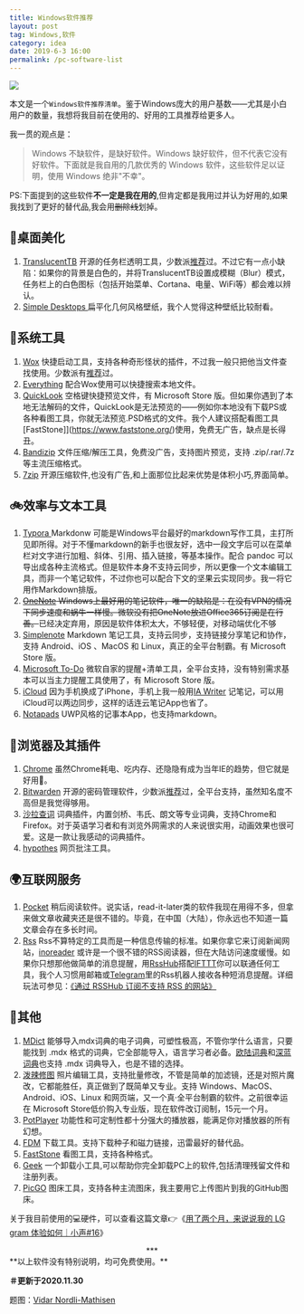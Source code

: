 ```yaml
---
title: Windows软件推荐
layout: post
tag: Windows,软件
category: idea
date: 2019-6-3 16:00
permalink: /pc-software-list
---
```


![](https://i.loli.net/2019/06/04/5cf659daebc8d54672.jpg)

本文是一个`Windows软件推荐清单`。鉴于Windows庞大的用户基数——尤其是小白用户的数量，我想将我目前在使用的、好用的工具推荐给更多人。

我一贯的观点是：

> Windows 不缺软件，是缺好软件。Windows 缺好软件，但不代表它没有好软件。下面就是我自用的几款优秀的 Windows 软件，这些软件足以证明，使用 Windows 绝非"不幸"。

PS:下面提到的这些软件**不一定是我在用的**,但肯定都是我用过并认为好用的,如果我找到了更好的替代品,我会用~~删除线~~划掉。

## 💅桌面美化

1. [TranslucentTB](https://github.com/TranslucentTB/TranslucentTB/) 开源的任务栏透明工具，少数派[推荐](https://sspai.com/post/43178)过。不过它有一点小缺陷：如果你的背景是白色的，并将TranslucentTB设置成模糊（Blur）模式，任务栏上的白色图标（包括开始菜单、Cortana、电量、WiFi等）都会难以辨认。
3. [Simple Desktops ](http://simpledesktops.com/browse/)扁平化几何风格壁纸，我个人觉得这种壁纸比较耐看。

## 🔧系统工具

1. [Wox](https://github.com/Wox-launcher/Wox)  快捷启动工具，支持各种奇形怪状的插件，不过我一般只把他当文件查找使用。少数派有[推荐](https://sspai.com/post/33460)过。
2. [Everything](https://www.voidtools.com/) 配合Wox使用可以快捷搜索本地文件。
3. [QuickLook](https://www.microsoft.com/store/productId/9NV4BS3L1H4S) 空格键快捷预览文件，有 Microsoft Store 版。但如果你遇到了本地无法解码的文件，QuickLook是无法预览的——例如你本地没有下载PS或各种看图工具，你就无法预览.PSD格式的文件。我个人建议搭配看图工具[FastStone]](https://www.faststone.org/)使用，免费无广告，缺点是长得丑。
4. [Bandizip](http://www.bandisoft.com/bandizip/) 文件压缩/解压工具，免费没广告，支持图片预览，支持 .zip/.rar/.7z 等主流压缩格式。
5. [7zip](https://www.7-zip.org/) 开源压缩软件,也没有广告,和上面那位比起来优势是体积小巧,界面简单。

## 🚲效率与文本工具 

1. [Typora ](https://typora.io/) Markdonw 可能是Windows平台最好的markdown写作工具，主打所见即所得。对于不懂markdown的新手也很友好，选中一段文字后可以在菜单栏对文字进行加粗、斜体、引用、插入链接，等基本操作。配合 pandoc 可以导出成各种主流格式。但是软件本身不支持云同步，所以更像一个文本编辑工具，而非一个笔记软件，不过你也可以配合下文的坚果云实现同步。我一将它用作Markdown排版。
2. ~~[OneNote](https://www.onenote.com/download) Windows上最好用的笔记软件，唯一的缺陷是：在没有VPN的情况下同步速度和蜗牛一样慢。微软没有把OneNote放进Office365订阅是在行善。~~已经决定弃用，原因是软件体积太大，不够轻便，对移动端优化不够
3. [Simplenote](https://www.microsoft.com/store/productId/9NXQQ40LDW3X) Markdown 笔记工具，支持云同步，支持链接分享笔记和协作，支持 Android、iOS 、MacOS 和 Linux，真正的全平台制霸。有 Microsoft Store 版。
4. [Microsoft To-Do](https://www.microsoft.com/store/productId/9NBLGGH5R558) 微软自家的提醒+清单工具，全平台支持，没有特别需求基本可以当主力提醒工具使用了，有 Microsoft Store 版。
5. [iCloud](https://support.apple.com/en-us/HT204283) 因为手机换成了iPhone，手机上我一般用[IA Writer](https://ia.net/zh-hans/writer) 记笔记，可以用iCloud可以两边同步，这样的话连云笔记App也省了。
6. [Notapads](https://www.notepadsapp.com/) UWP风格的记事本App，也支持markdown。

## 📰浏览器及其插件

1. [Chrome](https://www.google.com/chrome/) 虽然Chrome耗电、吃内存、还隐隐有成为当年IE的趋势，但它就是好用🙉。
2. [Bitwarden](https://bitwarden.com/) 开源的密码管理软件，少数派[推荐](https://sspai.com/post/54728)过，全平台支持，虽然知名度不高但是我觉得够用。
3. [沙拉查词](https://addons.mozilla.org/zh-CN/firefox/addon/ext-saladict/?src=search) 词典插件，内置剑桥、韦氏、朗文等专业词典，支持Chrome和Firefox。对于英语学习者和有浏览外网需求的人来说很实用，动画效果也很可爱。这是一款让我感动的词典插件。
4. [hypothes](https://hypothes.is/) 网页批注工具。

## 🌍互联网服务

1. [Pocket](https://getpocket.com/a/) 稍后阅读软件。说实话，read-it-later类的软件我现在用得不多，但拿来做文章收藏夹还是很不错的。毕竟，在中国（大陆），你永远也不知道一篇文章会存在多长时间。
2. [Rss](https://zh.wikipedia.org/wiki/RSS) Rss不算特定的工具而是一种信息传输的标准。如果你拿它来订阅新闻网站，[inoreader](www.inoreader.com) 或许是一个很不错的RSS阅读器，但在大陆访问速度缓慢。如果你只想那他做简单的消息提醒，用[RssHub](https://docs.rsshub.app/)搭配[IFTTT](https://ifttt.com/)你可以联通任何工具，我个人习惯用邮箱或[Telegram](https://telegram.org/)里的Rss机器人接收各种短消息提醒。详细玩法可参见：[《通过 RSSHub 订阅不支持 RSS 的网站》](https://sspai.com/post/47100)

## 🎈其他

1. [MDict](http://www.mdict.cn/wp/?page_id=5229&lang=zh) 能够导入mdx词典的电子词典，可塑性极高，不管你学什么语言，只要能找到 .mdx 格式的词典，它全部能导入，语言学习者必备。[欧陆词典](https://www.eudic.net/v4/en/app/eudic)和[深蓝词典](http://www.ssdlsoft.com/bluedict/)也支持 .mdx 词典导入，也是不错的选择。
2. [泼辣修图](http://www.polaxiong.com/windows/0) 照片编辑工具，支持批量修改，不管是简单的加滤镜，还是对照片魔改，它都能胜任，真正做到了既简单又专业。支持 Windows、MacOS、Android、iOS、Linux 和网页端，又一个真·全平台制霸的软件。之前很幸运在 Microsoft Store低价购入专业版，现在软件改订阅制，15元一个月。
3. [PotPlayer](https://potplayer.daum.net/) 功能性和可定制性都十分强大的播放器，能满足你对播放器的所有幻想。
4. [FDM](https://www.freedownloadmanager.org/zh/) 下载工具。支持下载种子和磁力链接，迅雷最好的替代品。
5. [FastStone](https://www.faststone.org/) 看图工具，支持各种格式。
6. [Geek](https://geekuninstaller.com/) 一个卸载小工具,可以帮助你完全卸载PC上的软件,包括清理残留文件和注册列表。
7. [PicGO](https://github.com/Molunerfinn/PicGo) 图床工具，支持各种主流图床，我主要用它上传图片到我的GitHub图床。


关于我目前使用的💻硬件，可以查看这篇文章👉《[用了两个月，来说说我的 LG gram 体验如何｜小声#16](./lg-gram-2019)》

<center>***</center>
**以上软件没有特别说明，均可免费使用。**

**＃更新于2020.11.30**

题图：[Vidar Nordli-Mathisen](https://unsplash.com/photos/K4c8RymNeu8)